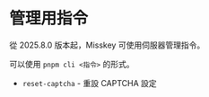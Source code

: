 # 管理用指令

從 2025.8.0 版本起，Misskey 可使用伺服器管理指令。

可以使用 `pnpm cli <指令>` 的形式。

- `reset-captcha` - 重設 CAPTCHA 設定
